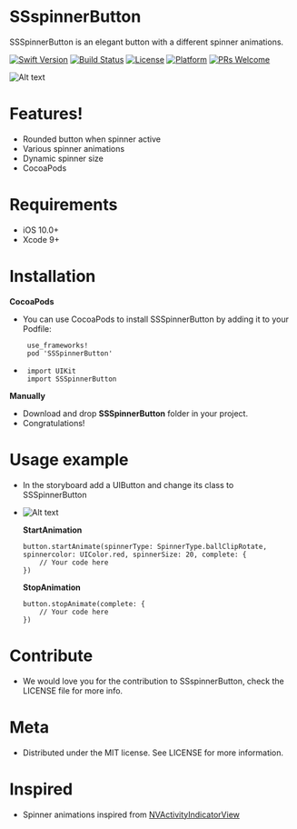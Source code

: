 # SSspinnerButton


SSSpinnerButton is an elegant button with a different spinner animations.

[![Swift Version][swift-image]][swift-url]
[![Build Status][travis-image]][travis-url]
[![License][license-image]][license-url]
[![Platform][platform-image]][platform-url]
[![PRs Welcome][PR-image]][PR-url]

![Alt text](https://github.com/simformsolutions/SSSpinnerButton/blob/master/SSSpinnerButton.gif?raw=true)

# Features!
  - Rounded button when spinner active
  - Various spinner animations
  - Dynamic spinner size
  - CocoaPods

# Requirements
  - iOS 10.0+
  - Xcode 9+

# Installation
 **CocoaPods**
 
- You can use CocoaPods to install SSSpinnerButton by adding it to your Podfile:

       use_frameworks!
       pod 'SSSpinnerButton'

-  
       import UIKit
       import SSSpinnerButton

**Manually**
-   Download and drop **SSSpinnerButton** folder in your project.
-   Congratulations!

# Usage example

-   In the storyboard add a UIButton and change its class to SSSpinnerButton
-   ![Alt text](https://github.com/simformsolutions/SSSpinnerButton/blob/master/SpinnerButtonStoryBoard.png?raw=true)
   
    **StartAnimation**

        button.startAnimate(spinnerType: SpinnerType.ballClipRotate, spinnercolor: UIColor.red, spinnerSize: 20, complete: {
            // Your code here
        })
   
    
    **StopAnimation**
      
        button.stopAnimate(complete: {
            // Your code here
        })
        


#  Contribute
-   We would love you for the contribution to SSspinnerButton, check the LICENSE file for more info.
 
#  Meta
-    Distributed under the MIT license. See LICENSE for more information.


# Inspired 
-   Spinner animations inspired from [NVActivityIndicatorView](https://github.com/ninjaprox/NVActivityIndicatorView)

    
[swift-image]:https://img.shields.io/badge/swift-4.0-orange.svg
[swift-url]: https://swift.org/
[license-image]: https://img.shields.io/badge/License-MIT-blue.svg
[license-url]: LICENSE
[travis-image]: https://img.shields.io/travis/dbader/node-datadog-metrics/master.svg?style=flat-square
[travis-url]: https://travis-ci.org/dbader/node-datadog-metrics
[codebeat-image]: https://codebeat.co/assets/svg/badges/C-ffb83f-7198e9a1b7ad7f73977b0c9a5c7c3fffbfa25f262510e5681fd8f5a3188216b0.svg
[codebeat-url]: https://codebeat.co/projects/github-com-vsouza-awesomeios-com
[platform-image]:https://img.shields.io/cocoapods/p/LFAlertController.svg?style=flat
[platform-url]:http://cocoapods.org/pods/LFAlertController
[cocoa-image]:https://img.shields.io/cocoapods/v/EZSwiftExtensions.svg
[cocoa-url]:https://img.shields.io/cocoapods/v/LFAlertController.svg
[PR-image]:https://img.shields.io/badge/PRs-welcome-brightgreen.svg?style=flat-square
[PR-url]:http://makeapullrequest.com
